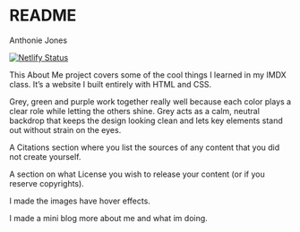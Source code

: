 # README

Anthonie Jones

[![Netlify Status](https://api.netlify.com/api/v1/badges/28ff486f-bddd-4c01-b1ec-d18a21a74307/deploy-status)](https://app.netlify.com/sites/antsmidterm/deploys)

This About Me project covers some of the cool things I learned in my IMDX class. It’s a website I built entirely with HTML and CSS.

Grey, green and purple work together really well because each color plays a clear role while letting the others shine. Grey acts as a calm, neutral backdrop that keeps the design looking clean and lets key elements stand out without strain on the eyes.

A Citations section where you list the sources of any content that you did not create yourself.

A section on what License you wish to release your content (or if you reserve copyrights).

I made the images have hover effects.

I made a mini blog more about me and what im doing.